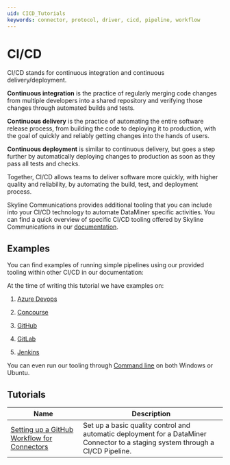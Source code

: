 ```yaml
---
uid: CICD_Tutorials
keywords: connector, protocol, driver, cicd, pipeline, workflow
---
```


# CI/CD

CI/CD stands for continuous integration and continuous delivery/deployment.

**Continuous integration** is the practice of regularly merging code changes from multiple developers into a shared repository and verifying those changes through automated builds and tests.

**Continuous delivery** is the practice of automating the entire software release process, from building the code to deploying it to production, with the goal of quickly and reliably getting changes into the hands of users.

**Continuous deployment** is similar to continuous delivery, but goes a step further by automatically deploying changes to production as soon as they pass all tests and checks.

Together, CI/CD allows teams to deliver software more quickly, with higher quality and reliability, by automating the build, test, and deployment process.

Skyline Communications provides additional tooling that you can include into your CI/CD technology to automate DataMiner specific activities. You can find a quick overview of specific CI/CD tooling offered by Skyline Communications in our [documentation](xref:Platform_independent_CICD).

## Examples

You can find examples of running simple pipelines using our provided tooling within other CI/CD in our documentation:

At the time of writing this tutorial we have examples on:

1. [Azure Devops](xref:CICD_Azure_DevOps_Examples)

1. [Concourse](xref:CICD_Concourse_Examples)

1. [GitHub](xref:CICD_GitHub_Examples)

1. [GitLab](xref:CICD_GitLab_Examples)

1. [Jenkins](xref:CICD_Jenkins_Examples)

You can even run our tooling through [Command line](xref:CICD_Command_Line_Examples) on both Windows or Ubuntu.

## Tutorials

| Name | Description |
|--|--|
| [Setting up a GitHub Workflow for Connectors](xref:CICD_Tutorial_Connector) | Set up a basic quality control and automatic deployment for a DataMiner Connector to a staging system through a CI/CD Pipeline. |
